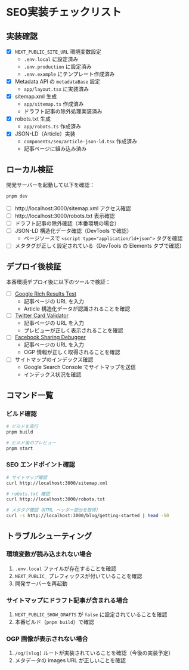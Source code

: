 # SEO実装チェックリスト

## 実装確認

- [x] `NEXT_PUBLIC_SITE_URL` 環境変数設定
  - `.env.local` に設定済み
  - `.env.production` に設定済み
  - `.env.example` にテンプレート作成済み
- [x] Metadata API の `metadataBase` 設定
  - `app/layout.tsx` に実装済み
- [x] sitemap.xml 生成
  - `app/sitemap.ts` 作成済み
  - ドラフト記事の除外処理実装済み
- [x] robots.txt 生成
  - `app/robots.ts` 作成済み
- [x] JSON-LD（Article）実装
  - `components/seo/article-json-ld.tsx` 作成済み
  - 記事ページに組み込み済み

## ローカル検証

開発サーバーを起動して以下を確認：

```bash
pnpm dev
```

- [ ] http://localhost:3000/sitemap.xml アクセス確認
- [ ] http://localhost:3000/robots.txt 表示確認
- [ ] ドラフト記事の除外確認（本番環境の場合）
- [ ] JSON-LD 構造化データ確認（DevTools で確認）
  - ページソースで `<script type="application/ld+json">` タグを確認
- [ ] メタタグが正しく設定されている（DevTools の Elements タブで確認）

## デプロイ後検証

本番環境デプロイ後に以下のツールで検証：

- [ ] [Google Rich Results Test](https://search.google.com/test/rich-results)
  - 記事ページの URL を入力
  - Article 構造化データが認識されることを確認
- [ ] [Twitter Card Validator](https://cards-dev.twitter.com/validator)
  - 記事ページの URL を入力
  - プレビューが正しく表示されることを確認
- [ ] [Facebook Sharing Debugger](https://developers.facebook.com/tools/debug/)
  - 記事ページの URL を入力
  - OGP 情報が正しく取得されることを確認
- [ ] サイトマップのインデックス確認
  - Google Search Console でサイトマップを送信
  - インデックス状況を確認

## コマンド一覧

### ビルド確認

```bash
# ビルドを実行
pnpm build

# ビルド後のプレビュー
pnpm start
```

### SEO エンドポイント確認

```bash
# サイトマップ確認
curl http://localhost:3000/sitemap.xml

# robots.txt 確認
curl http://localhost:3000/robots.txt

# メタタグ確認（HTML ヘッダー部分を取得）
curl -s http://localhost:3000/blog/getting-started | head -50
```

## トラブルシューティング

### 環境変数が読み込まれない場合

1. `.env.local` ファイルが存在することを確認
2. `NEXT_PUBLIC_` プレフィックスが付いていることを確認
3. 開発サーバーを再起動

### サイトマップにドラフト記事が含まれる場合

1. `NEXT_PUBLIC_SHOW_DRAFTS` が `false` に設定されていることを確認
2. 本番ビルド（`pnpm build`）で確認

### OGP 画像が表示されない場合

1. `/og/[slug]` ルートが実装されていることを確認（今後の実装予定）
2. メタデータの images URL が正しいことを確認